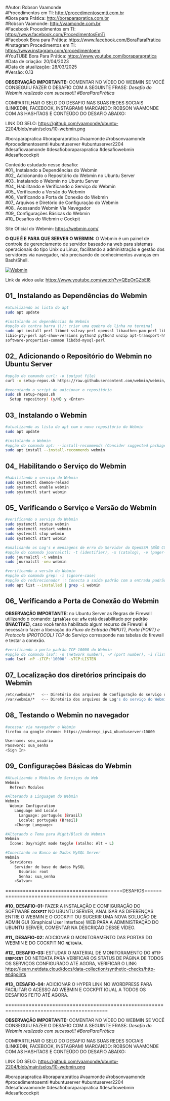 #Autor: Robson Vaamonde<br>
#Procedimentos em TI: http://procedimentosemti.com.br<br>
#Bora para Prática: http://boraparapratica.com.br<br>
#Robson Vaamonde: http://vaamonde.com.br<br>
#Facebook Procedimentos em TI: https://www.facebook.com/ProcedimentosEmTi<br>
#Facebook Bora para Prática: https://www.facebook.com/BoraParaPratica<br>
#Instagram Procedimentos em TI: https://www.instagram.com/procedimentoem<br>
#YouTUBE Bora Para Prática: https://www.youtube.com/boraparapratica<br>
#Data de criação: 20/04/2023<br>
#Data de atualização: 28/03/2025<br>
#Versão: 0.13<br>

**OBSERVAÇÃO IMPORTANTE:** COMENTAR NO VÍDEO DO WEBMIN SE VOCÊ CONSEGUIU FAZER O DESAFIO COM A SEGUINTE FRASE: *Desafio do Webmin realizado com sucesso!!! #BoraParaPrática*

COMPARTILHAR O SELO DO DESAFIO NAS SUAS REDES SOCIAIS (LINKEDIN, FACEBOOK, INSTAGRAM) MARCANDO: ROBSON VAAMONDE COM AS HASHTAGS E CONTEÚDO DO DESAFIO ABAIXO: 

LINK DO SELO: https://github.com/vaamonde/ubuntu-2204/blob/main/selos/10-webmin.png

#boraparapratica #boraparaprática #vaamonde #robsonvaamonde #procedimentosemti #ubuntuserver #ubuntuserver2204 #desafiovaamonde #desafioboraparapratica #desafiowebmin #desafiocockpit

Conteúdo estudado nesse desafio:<br>
#01_ Instalando a Dependências do Webmin<br>
#02_ Adicionando o Repositório do Webmin no Ubuntu Server<br>
#03_ Instalando o Webmin no Ubuntu Server<br>
#04_ Habilitando e Verificando o Serviço do Webmin<br>
#05_ Verificando a Versão do Webmin<br>
#06_ Verificando a Porta de Conexão do Webmin<br>
#07_ Arquivos e Diretório de Configuração do Webmin<br>
#08_ Acessando Webmin Via Navegador<br>
#09_ Configurações Básicas do Webmin<br>
#10_ Desafios do Webmin e Cockpit<br>

Site Oficial do Webmin: https://webmin.com/<br>

**O QUE É E PARA QUE SERVER O WEBMIN:** O Webmin é um painel de controle de gerenciamento de servidor baseado na web para sistemas operacionais do tipo Unix ou Linux, facilitando a administração e gestão dos servidores via navegador, não precisando de conhecimentos avanças em Bash/Shell.

[![Webmin](http://img.youtube.com/vi/QEpOrGZbEl8/0.jpg)](https://www.youtube.com/watch?v=QEpOrGZbEl8 "Webmin")

Link da vídeo aula: https://www.youtube.com/watch?v=QEpOrGZbEl8

## 01_ Instalando as Dependências do Webmin
```bash
#atualizando as lista do apt
sudo apt update

#instalando as dependências do Webmin
#opção da contra barra (\): criar uma quebra de linha no terminal
sudo apt install perl libnet-ssleay-perl openssl libauthen-pam-perl libpam-runtime \
libio-pty-perl apt-show-versions python2 python3 unzip apt-transport-https libdbi-perl \
software-properties-common libdbd-mysql-perl
```

## 02_ Adicionando o Repositório do Webmin no Ubuntu Server
```bash
#opção do comando curl: -o (output file)
curl -o setup-repos.sh https://raw.githubusercontent.com/webmin/webmin/master/setup-repos.sh

#executando o script de adicionar o repositório
sudo sh setup-repos.sh
  Setup repository? (y/N) y <Enter>
```

## 03_ Instalando o Webmin
```bash
#atualizando as lista do apt com o novo repositório do Webmin
sudo apt update

#instalando o Webmin
#opção do comando apt: --install-recommends (Consider suggested packages as a dependency for installing)
sudo apt install --install-recommends webmin
```

## 04_ Habilitando o Serviço do Webmin
```bash
#habilitando o serviço do Webmin
sudo systemctl daemon-reload
sudo systemctl enable webmin
sudo systemctl start webmin
```

## 05_ Verificando o Serviço e Versão do Webmin
```bash
#verificando o serviço do Webmin
sudo systemctl status webmin
sudo systemctl restart webmin
sudo systemctl stop webmin
sudo systemctl start webmin

#analisando os Log's e mensagens de erro do Servidor do OpenSSH (NÃO COMENTADO NO VÍDEO)
#opção do comando journalctl: -t (identifier), -x (catalog), -e (pager-end), -u (unit)
sudo journalctl -t webmin
sudo journalctl -xeu webmin

#verificando a versão do Webmin
#opção do comando grep: -i (ignore-case)
#opção do redirecionador |: Conecta a saída padrão com a entrada padrão de outro comando
sudo apt list --installed | grep -i webmin 
```

## 06_ Verificando a Porta de Conexão do Webmin

**OBSERVAÇÃO IMPORTANTE:** no Ubuntu Server as Regras de Firewall utilizando o comando: __` iptables `__ ou: __` ufw `__ está desabilitado por padrão **(INACTIVE)**, caso você tenha habilitado algum recurso de Firewall é necessário fazer a liberação do *Fluxo de Entrada (INPUT), Porta (PORT) e Protocolo (PROTOCOL) TCP* do Serviço corresponde nas tabelas do firewall e testar a conexão.

```bash
#verificando a porta padrão TCP-10000 do Webmin
#opção do comando lsof: -n (network number), -P (port number), -i (list IP Address), -s (alone directs)
sudo lsof -nP -iTCP:'10000' -sTCP:LISTEN
```

## 07_ Localização dos diretórios principais do Webmin
```bash
/etc/webmin/*   <-- Diretório dos arquivos de Configuração do serviço do Webmin
/var/webmin/*   <-- Diretório dos arquivos de Log's do serviço do Webmin
```

## 08_ Testando o Webmin no navegador
```bash
#acessar via navegador o Webmin
firefox ou google chrome: https://endereço_ipv4_ubuntuserver:10000

Username: seu_usuário
Password: sua_senha
<Sign In>
```

## 09_ Configurações Básicas do Webmin
```bash
#Atualizando o Módulos de Serviços do Web
Webmin
  Refresh Modules

#Alterando a Linguagem do Webmin
Webmin
  Webmin Configuration
    Language and Locale
      Language: português (Brasil)
      Locale: português (Brasil)
    <Change Language>

#Alterando o Tema para Night/Black do Webmin
Webmin
  Ícone: Day/night mode toggle (atalho: Alt + L)

#Conectando no Banco de Dados MySQL Server
Webmin
  Servidores
    Servidor de base de dados MySQL
      Usuário: root
      Senha: sua_senha
    <Salvar>
```

========================================DESAFIOS=========================================

**#10_ DESAFIO-01:** FAZER A INSTALAÇÃO E CONFIGURAÇÃO DO SOFTWARE __`COCKPIT`__ NO UBUNTU SERVER, ANALISAR AS DIFERENÇAS ENTRE O WEBMIN E O COCKPIT OU SUGERIR UMA NOVA SOLUÇÃO DE ADMIN GUI (Graphical User Interface) WEB PARA A ADMINISTRAÇÃO DO UBUNTU SERVER, COMENTAR NA DESCRIÇÃO DESSE VÍDEO.

**#11_ DESAFIO-02:** ADICIONAR O MONITORAMENTO DAS PORTAS DO WEBMIN E DO COCKPIT NO __`NETDATA`__.

**#12_ DESAFIO-03:** ESTUDAR O MATERIAL DE MONITORAMENTO DO __`HTTP ENDPOINT`__ DO NETDATA PARA VERIFICAR OS STATUS DE PÁGINA DE TODOS OS SERVIÇOS CONFIGURADO ATÉ AGORA, VERIFICAR O LINK: https://learn.netdata.cloud/docs/data-collection/synthetic-checks/http-endpoints

**#13_ DESAFIO-04:** ADICIONAR O HYPER LINK NO WORDPRESS PARA FACILITAR O ACESSO AO WEBMIN E COCKPIT IGUAL A TODOS OS DESAFIOS FEITO ATÉ AGORA.

=========================================================================================

**OBSERVAÇÃO IMPORTANTE:** COMENTAR NO VÍDEO DO WEBMIN SE VOCÊ CONSEGUIU FAZER O DESAFIO COM A SEGUINTE FRASE: *Desafio do Webmin realizado com sucesso!!! #BoraParaPrática*

COMPARTILHAR O SELO DO DESAFIO NAS SUAS REDES SOCIAIS (LINKEDIN, FACEBOOK, INSTAGRAM) MARCANDO: ROBSON VAAMONDE COM AS HASHTAGS E CONTEÚDO DO DESAFIO ABAIXO: 

LINK DO SELO: https://github.com/vaamonde/ubuntu-2204/blob/main/selos/10-webmin.png

#boraparapratica #boraparaprática #vaamonde #robsonvaamonde #procedimentosemti #ubuntuserver #ubuntuserver2204 #desafiovaamonde #desafioboraparapratica #desafiowebmin #desafiocockpit